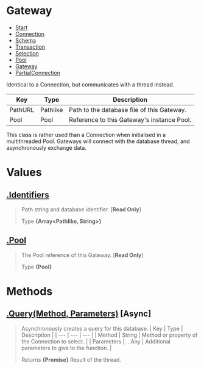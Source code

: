 
# Gateway

* [Start](https://github.com/QSmally/QDB/blob/v4/Documentation/Index.md)
* [Connection](https://github.com/QSmally/QDB/blob/v4/Documentation/Connection.md)
* [Schema](https://github.com/QSmally/QDB/blob/v4/Documentation/Schema.md)
* [Transaction](https://github.com/QSmally/QDB/blob/v4/Documentation/Transaction.md)
* [Selection](https://github.com/QSmally/QDB/blob/v4/Documentation/Selection.md)
* [Pool](https://github.com/QSmally/QDB/blob/v4/Documentation/Pool.md)
* [Gateway](https://github.com/QSmally/QDB/blob/v4/Documentation/Gateway.md)
* [PartialConnection](https://github.com/QSmally/QDB/blob/v4/Documentation/PartialConnection.md)

Identical to a Connection, but communicates with a thread instead.

| Key | Type | Description |
| --- | --- | --- |
| PathURL | Pathlike | Path to the database file of this Gateway. |
| Pool | Pool | Reference to this Gateway's instance Pool. |

This class is rather used than a Connection when initialised in a multithreaded Pool. Gateways will connect with the database thread, and asynchronously exchange data.



# Values
## [.Identifiers](https://github.com/QSmally/QDB/blob/v4/lib/Executors/Pool/ThreadProvider/Gateway.js#L14)
> Path string and database identifier. [**Read Only**]
>
> Type **{Array<Pathlike, String>}**

## [.Pool](https://github.com/QSmally/QDB/blob/v4/lib/Executors/Pool/ThreadProvider/Gateway.js#L25)
> The Pool reference of this Gateway. [**Read Only**]
>
> Type **{Pool}**

# Methods
## [.Query(Method, Parameters)](https://github.com/QSmally/QDB/blob/v4/lib/Executors/Pool/ThreadProvider/Gateway.js#L49) [**Async**]
> Asynchronously creates a query for this database.
> | Key | Type | Description |
> | --- | --- | --- |
> | Method | String | Method or property of the Connection to select. |
> | Parameters | ...Any | Additional parameters to give to the function. |
>
> Returns **{Promise<Any>}** Result of the thread.
